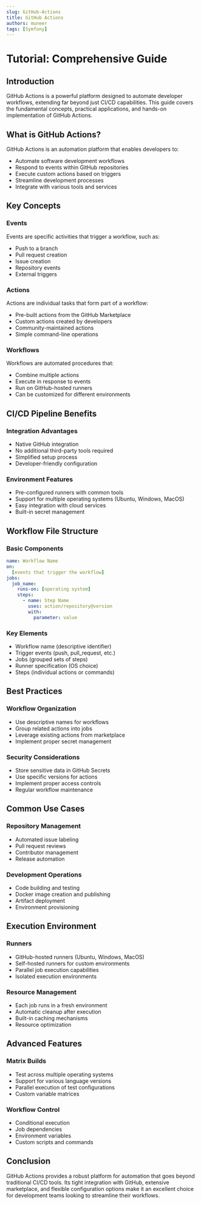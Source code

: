 ```yaml
---
slug: GitHub-Actions
title: GitHub Actions
authors: muneer
tags: [Symfony]
---
```


#  Tutorial: Comprehensive Guide

## Introduction
GitHub Actions is a powerful platform designed to automate developer workflows, extending far beyond just CI/CD capabilities. This guide covers the fundamental concepts, practical applications, and hands-on implementation of GitHub Actions.

## What is GitHub Actions?

GitHub Actions is an automation platform that enables developers to:
- Automate software development workflows
- Respond to events within GitHub repositories
- Execute custom actions based on triggers
- Streamline development processes
- Integrate with various tools and services

## Key Concepts

### Events
Events are specific activities that trigger a workflow, such as:
- Push to a branch
- Pull request creation
- Issue creation
- Repository events
- External triggers

### Actions
Actions are individual tasks that form part of a workflow:
- Pre-built actions from the GitHub Marketplace
- Custom actions created by developers
- Community-maintained actions
- Simple command-line operations

### Workflows
Workflows are automated procedures that:
- Combine multiple actions
- Execute in response to events
- Run on GitHub-hosted runners
- Can be customized for different environments

## CI/CD Pipeline Benefits

### Integration Advantages
- Native GitHub integration
- No additional third-party tools required
- Simplified setup process
- Developer-friendly configuration

### Environment Features
- Pre-configured runners with common tools
- Support for multiple operating systems (Ubuntu, Windows, MacOS)
- Easy integration with cloud services
- Built-in secret management

## Workflow File Structure

### Basic Components
```yaml
name: Workflow Name
on:
  [events that trigger the workflow]
jobs:
  job_name:
    runs-on: [operating system]
    steps:
      - name: Step Name
        uses: action/repository@version
        with:
          parameter: value
```

### Key Elements
- Workflow name (descriptive identifier)
- Trigger events (push, pull_request, etc.)
- Jobs (grouped sets of steps)
- Runner specification (OS choice)
- Steps (individual actions or commands)

## Best Practices

### Workflow Organization
- Use descriptive names for workflows
- Group related actions into jobs
- Leverage existing actions from marketplace
- Implement proper secret management

### Security Considerations
- Store sensitive data in GitHub Secrets
- Use specific versions for actions
- Implement proper access controls
- Regular workflow maintenance

## Common Use Cases

### Repository Management
- Automated issue labeling
- Pull request reviews
- Contributor management
- Release automation

### Development Operations
- Code building and testing
- Docker image creation and publishing
- Artifact deployment
- Environment provisioning

## Execution Environment

### Runners
- GitHub-hosted runners (Ubuntu, Windows, MacOS)
- Self-hosted runners for custom environments
- Parallel job execution capabilities
- Isolated execution environments

### Resource Management
- Each job runs in a fresh environment
- Automatic cleanup after execution
- Built-in caching mechanisms
- Resource optimization

## Advanced Features

### Matrix Builds
- Test across multiple operating systems
- Support for various language versions
- Parallel execution of test configurations
- Custom variable matrices

### Workflow Control
- Conditional execution
- Job dependencies
- Environment variables
- Custom scripts and commands

## Conclusion
GitHub Actions provides a robust platform for automation that goes beyond traditional CI/CD tools. Its tight integration with GitHub, extensive marketplace, and flexible configuration options make it an excellent choice for development teams looking to streamline their workflows.
